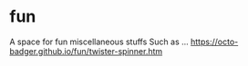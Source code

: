 # fun
A space for fun miscellaneous stuffs
Such as ...
https://octo-badger.github.io/fun/twister-spinner.htm
